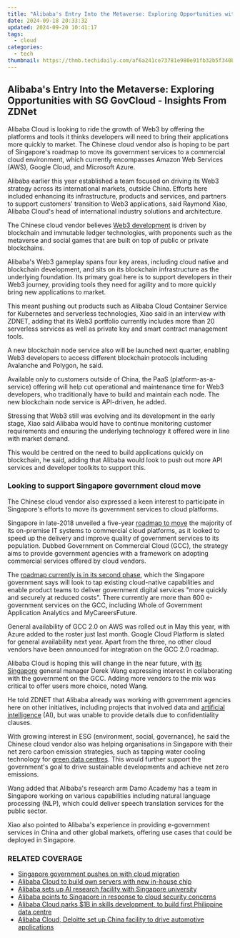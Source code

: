 ```yaml
---
title: "Alibaba's Entry Into the Metaverse: Exploring Opportunities with SG GovCloud - Insights From ZDNet"
date: 2024-09-18 20:33:32
updated: 2024-09-20 10:41:17
tags:
  - cloud
categories:
  - tech
thumbnail: https://thmb.techidaily.com/af6a241ce73781e980e91fb32b5f340b0c43ca449b76945212041b79725c225d.jpg
---
```


## Alibaba's Entry Into the Metaverse: Exploring Opportunities with SG GovCloud - Insights From ZDNet

Alibaba Cloud is looking to ride the growth of Web3 by offering the platforms and tools it thinks developers will need to bring their applications more quickly to market. The Chinese cloud vendor also is hoping to be part of Singapore's roadmap to move its government services to a commercial cloud environment, which currently encompasses Amazon Web Services (AWS), Google Cloud, and Microsoft Azure.

Alibaba earlier this year established a team focused on driving its Web3 strategy across its international markets, outside China. Efforts here included enhancing its infrastructure, products and services, and partners to support customers' transition to Web3 applications, said Raymond Xiao, Alibaba Cloud's head of international industry solutions and architecture. 

The Chinese cloud vendor believes [Web3 development](https://www.zdnet.com/article/what-is-web3-everything-you-need-to-know-about-the-decentralised-future-of-the-internet/) is driven by blockchain and immutable ledger technologies, with proponents such as the metaverse and social games that are built on top of public or private blockchains. 

Alibaba's Web3 gameplay spans four key areas, including cloud native and blockchain development, and sits on its blockchain infrastructure as the underlying foundation. Its primary goal here is to support developers in their Web3 journey, providing tools they need for agility and to more quickly bring new applications to market. 

This meant pushing out products such as Alibaba Cloud Container Service for Kubernetes and serverless technologies, Xiao said in an interview with ZDNET, adding that its Web3 portfolio currently includes more than 20 serverless services as well as private key and smart contract management tools.

A new blockchain node service also will be launched next quarter, enabling Web3 developers to access different blockchain protocols including Avalanche and Polygon, he said. 

Available only to customers outside of China, the PaaS (platform-as-a-service) offering will help cut operational and maintenance time for Web3 developers, who traditionally have to build and maintain each node. The new blockchain node service is API-driven, he added. 

Stressing that Web3 still was evolving and its development in the early stage, Xiao said Alibaba would have to continue monitoring customer requirements and ensuring the underlying technology it offered were in line with market demand. 

This would be centred on the need to build applications quickly on blockchain, he said, adding that Alibaba would look to push out more API services and developer toolkits to support this. 

### Looking to support Singapore government cloud move

The Chinese cloud vendor also expressed a keen interest to participate in Singapore's efforts to move its government services to cloud platforms. 

Singapore in late-2018 unveiled a five-year [roadmap to move](https://www.zdnet.com/article/singapore-government-pushes-on-with-cloud-migration/) the majority of its on-premise IT systems to commercial cloud platforms, as it looked to speed up the delivery and improve quality of government services to its population. Dubbed Government on Commercial Cloud (GCC), the strategy aims to provide government agencies with a framework on adopting commercial services offered by cloud vendors. 

The [roadmap currently is in its second phase](https://www.developer.tech.gov.sg/products/categories/infrastructure-and-hosting/government-on-commercial-cloud/overview), which the Singapore government says will look to tap existing cloud-native capabilities and enable product teams to deliver government digital services "more quickly and securely at reduced costs". There currently are more than 600 e-government services on the GCC, including Whole of Government Application Analytics and MyCareersFuture.

General availability of GCC 2.0 on AWS was rolled out in May this year, with Azure added to the roster just last month. Google Cloud Platform is slated for general availability next year. Apart from the three, no other cloud vendors have been announced for integration on the GCC 2.0 roadmap. 

Alibaba Cloud is hoping this will change in the near future, with [its Singapore](https://www.zdnet.com/article/alibaba-setting-up-cloud-datacentre-international-hq-in-singapore/) general manager Derek Wang expressing interest in collaborating with the government on the GCC. Adding more vendors to the mix was critical to offer users more choice, noted Wang.

He told ZDNET that Alibaba already was working with government agencies here on other initiatives, including projects that involved data and [artificial intelligence](https://www.zdnet.com/article/alibaba-sets-up-ai-research-facility-with-singapore-university/) (AI), but was unable to provide details due to confidentiality clauses. 

With growing interest in ESG (environment, social, governance), he said the Chinese cloud vendor also was helping organisations in Singapore with their net zero carbon emission strategies, such as tapping water cooling technology for [green data centres](https://www.zdnet.com/article/singapore-wants-only-data-centres-that-are-efficient/). This would further support the government's goal to drive sustainable developments and achieve net zero emissions. 

Wang added that Alibaba's research arm Damo Academy has a team in Singapore working on various capabilities including natural language processing (NLP), which could deliver speech translation services for the public sector. 

Xiao also pointed to Alibaba's experience in providing e-government services in China and other global markets, offering use cases that could be deployed in Singapore. 

### RELATED COVERAGE

* [Singapore government pushes on with cloud migration](https://www.zdnet.com/article/singapore-government-pushes-on-with-cloud-migration/)
* [Alibaba Cloud to build own servers with new in-house chip](https://www.zdnet.com/article/alibaba-cloud-to-build-own-servers-with-new-in-house-chip/)
* [Alibaba sets up AI research facility with Singapore university](https://www.zdnet.com/article/alibaba-sets-up-ai-research-facility-with-singapore-university/)
* [Alibaba points to Singapore in response to cloud security concerns](https://www.zdnet.com/article/alibaba-points-to-singapore-in-response-to-cloud-security-concerns/)
* [Alibaba Cloud parks $1B in skills development, to build first Philippine data centre](https://www.zdnet.com/article/alibaba-cloud-parks-1b-in-skills-development-to-build-first-philippine-data-centre/)
* [Alibaba Cloud, Deloitte set up China facility to drive automotive applications](https://www.zdnet.com/article/alibaba-cloud-deloitte-set-up-china-facility-to-drive-automotive-applications/)

<ins class="adsbygoogle"
     style="display:block"
     data-ad-format="autorelaxed"
     data-ad-client="ca-pub-7571918770474297"
     data-ad-slot="1223367746"></ins>



<ins class="adsbygoogle"
     style="display:block"
     data-ad-client="ca-pub-7571918770474297"
     data-ad-slot="8358498916"
     data-ad-format="auto"
     data-full-width-responsive="true"></ins>
